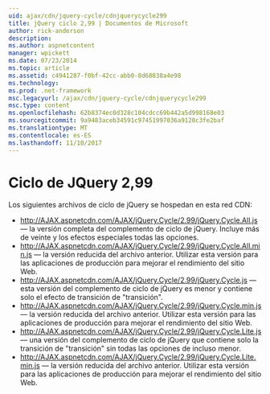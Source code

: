 ```yaml
---
uid: ajax/cdn/jquery-cycle/cdnjquerycycle299
title: jQuery ciclo 2,99 | Documentos de Microsoft
author: rick-anderson
description: 
ms.author: aspnetcontent
manager: wpickett
ms.date: 07/23/2014
ms.topic: article
ms.assetid: c4941287-f0bf-42cc-abb0-8d68838a4e98
ms.technology: 
ms.prod: .net-framework
msc.legacyurl: /ajax/cdn/jquery-cycle/cdnjquerycycle299
msc.type: content
ms.openlocfilehash: 62b8374ec0d328c104cdcc69b442a5d998168e03
ms.sourcegitcommit: 9a9483aceb34591c97451997036a9120c3fe2baf
ms.translationtype: MT
ms.contentlocale: es-ES
ms.lasthandoff: 11/10/2017
---
```

<a name="jquery-cycle-299"></a>Ciclo de JQuery 2,99
====================
Los siguientes archivos de ciclo de jQuery se hospedan en esta red CDN:

- http://AJAX.aspnetcdn.com/AJAX/jQuery.Cycle/2.99/jQuery.Cycle.All.js &mdash; la versión completa del complemento de ciclo de jQuery. Incluye más de veinte y los efectos especiales todas las opciones.
- http://AJAX.aspnetcdn.com/AJAX/jQuery.Cycle/2.99/jQuery.Cycle.All.min.js &mdash; la versión reducida del archivo anterior. Utilizar esta versión para las aplicaciones de producción para mejorar el rendimiento del sitio Web.
- http://AJAX.aspnetcdn.com/AJAX/jQuery.Cycle/2.99/jQuery.Cycle.js &mdash; esta versión del complemento de ciclo de jQuery es menor y contiene solo el efecto de transición de "transición".
- http://AJAX.aspnetcdn.com/AJAX/jQuery.Cycle/2.99/jQuery.Cycle.min.js &mdash; la versión reducida del archivo anterior. Utilizar esta versión para las aplicaciones de producción para mejorar el rendimiento del sitio Web.
- http://AJAX.aspnetcdn.com/AJAX/jQuery.Cycle/2.99/jQuery.Cycle.Lite.js &mdash; una versión del complemento de ciclo de jQuery que contiene solo la transición de "transición" sin todas las opciones de incluso menor.
- http://AJAX.aspnetcdn.com/AJAX/jQuery.Cycle/2.99/jQuery.Cycle.Lite.min.js &mdash; la versión reducida del archivo anterior. Utilizar esta versión para las aplicaciones de producción para mejorar el rendimiento del sitio Web.
